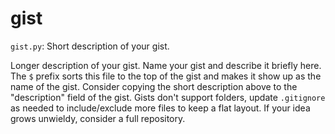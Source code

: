 # gist

`gist.py`: Short description of your gist.

Longer description of your gist. Name your gist and describe it briefly here. The `$` prefix sorts this file to the top of the gist and makes it show up as the name of the gist. Consider copying the short description above to the "description" field of the gist. Gists don't support folders, update `.gitignore` as needed to include/exclude more files to keep a flat layout. If your idea grows unwieldy, consider a full repository.
